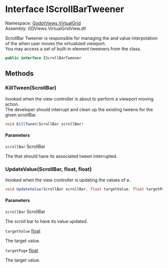 # <a id="GodotViews_VirtualGrid_IScrollBarTweener"></a> Interface IScrollBarTweener

Namespace: [GodotViews.VirtualGrid](GodotViews.VirtualGrid.md)  
Assembly: GDViews.VirtualGridView.dll  

ScrollBar Tweener is responsible for managing the <xref href="Godot.Range.Value" data-throw-if-not-resolved="false"></xref> and <xref href="Godot.Range.Page" data-throw-if-not-resolved="false"></xref>
value interpolation of the <xref href="Godot.ScrollBar" data-throw-if-not-resolved="false"></xref> when user moves the virtualized viewport.<br />
You may access a set of built-in element tweeners from the <xref href="GodotViews.VirtualGrid.ScrollBarTweeners" data-throw-if-not-resolved="false"></xref> class.

```csharp
public interface IScrollBarTweener
```

## Methods

### <a id="GodotViews_VirtualGrid_IScrollBarTweener_KillTween_Godot_ScrollBar_"></a> KillTween\(ScrollBar\)

Invoked when the view controller is about to perform a viewport moving action.<br />
The developer should interrupt and clean up the existing tweens for the given scrollBar.

```csharp
void KillTween(ScrollBar scrollBar)
```

#### Parameters

`scrollBar` ScrollBar

The <xref href="Godot.ScrollBar" data-throw-if-not-resolved="false"></xref> that should have its associated tween interrupted.

### <a id="GodotViews_VirtualGrid_IScrollBarTweener_UpdateValue_Godot_ScrollBar_System_Single_System_Single_"></a> UpdateValue\(ScrollBar, float, float\)

Invoked when the view controller is updating the values of a <xref href="Godot.ScrollBar" data-throw-if-not-resolved="false"></xref>.

```csharp
void UpdateValue(ScrollBar scrollBar, float targetValue, float targetPage)
```

#### Parameters

`scrollBar` ScrollBar

The scroll bar to have its value updated.

`targetValue` [float](https://learn.microsoft.com/dotnet/api/system.single)

The target <xref href="Godot.Range.Value" data-throw-if-not-resolved="false"></xref> value.

`targetPage` [float](https://learn.microsoft.com/dotnet/api/system.single)

The target <xref href="Godot.Range.Page" data-throw-if-not-resolved="false"></xref> value.

